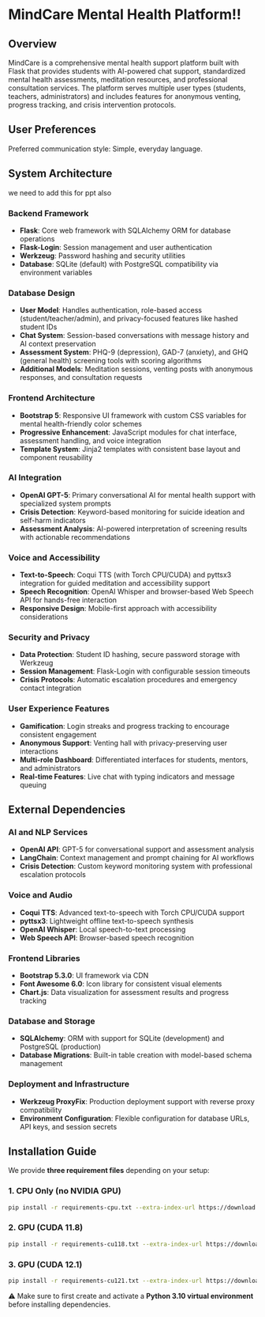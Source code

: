 # MindCare Mental Health Platform!!

## Overview

MindCare is a comprehensive mental health support platform built with Flask that provides students with AI-powered chat support, standardized mental health assessments, meditation resources, and professional consultation services. The platform serves multiple user types (students, teachers, administrators) and includes features for anonymous venting, progress tracking, and crisis intervention protocols.

## User Preferences

Preferred communication style: Simple, everyday language.

## System Architecture
we need to add this for ppt also

### Backend Framework
- **Flask**: Core web framework with SQLAlchemy ORM for database operations
- **Flask-Login**: Session management and user authentication
- **Werkzeug**: Password hashing and security utilities
- **Database**: SQLite (default) with PostgreSQL compatibility via environment variables

### Database Design
- **User Model**: Handles authentication, role-based access (student/teacher/admin), and privacy-focused features like hashed student IDs
- **Chat System**: Session-based conversations with message history and AI context preservation
- **Assessment System**: PHQ-9 (depression), GAD-7 (anxiety), and GHQ (general health) screening tools with scoring algorithms
- **Additional Models**: Meditation sessions, venting posts with anonymous responses, and consultation requests

### Frontend Architecture
- **Bootstrap 5**: Responsive UI framework with custom CSS variables for mental health-friendly color schemes
- **Progressive Enhancement**: JavaScript modules for chat interface, assessment handling, and voice integration
- **Template System**: Jinja2 templates with consistent base layout and component reusability

### AI Integration
- **OpenAI GPT-5**: Primary conversational AI for mental health support with specialized system prompts
- **Crisis Detection**: Keyword-based monitoring for suicide ideation and self-harm indicators
- **Assessment Analysis**: AI-powered interpretation of screening results with actionable recommendations

### Voice and Accessibility
- **Text-to-Speech**: Coqui TTS (with Torch CPU/CUDA) and pyttsx3 integration for guided meditation and accessibility support
- **Speech Recognition**: OpenAI Whisper and browser-based Web Speech API for hands-free interaction
- **Responsive Design**: Mobile-first approach with accessibility considerations

### Security and Privacy
- **Data Protection**: Student ID hashing, secure password storage with Werkzeug
- **Session Management**: Flask-Login with configurable session timeouts
- **Crisis Protocols**: Automatic escalation procedures and emergency contact integration

### User Experience Features
- **Gamification**: Login streaks and progress tracking to encourage consistent engagement
- **Anonymous Support**: Venting hall with privacy-preserving user interactions
- **Multi-role Dashboard**: Differentiated interfaces for students, mentors, and administrators
- **Real-time Features**: Live chat with typing indicators and message queuing

## External Dependencies

### AI and NLP Services
- **OpenAI API**: GPT-5 for conversational support and assessment analysis
- **LangChain**: Context management and prompt chaining for AI workflows
- **Crisis Detection**: Custom keyword monitoring system with professional escalation protocols

### Voice and Audio
- **Coqui TTS**: Advanced text-to-speech with Torch CPU/CUDA support
- **pyttsx3**: Lightweight offline text-to-speech synthesis
- **OpenAI Whisper**: Local speech-to-text processing
- **Web Speech API**: Browser-based speech recognition

### Frontend Libraries
- **Bootstrap 5.3.0**: UI framework via CDN
- **Font Awesome 6.0**: Icon library for consistent visual elements
- **Chart.js**: Data visualization for assessment results and progress tracking

### Database and Storage
- **SQLAlchemy**: ORM with support for SQLite (development) and PostgreSQL (production)
- **Database Migrations**: Built-in table creation with model-based schema management

### Deployment and Infrastructure
- **Werkzeug ProxyFix**: Production deployment support with reverse proxy compatibility
- **Environment Configuration**: Flexible configuration for database URLs, API keys, and session secrets

## Installation Guide

We provide **three requirement files** depending on your setup:

### 1. CPU Only (no NVIDIA GPU)
```bash
pip install -r requirements-cpu.txt --extra-index-url https://download.pytorch.org/whl/cpu
```

### 2. GPU (CUDA 11.8)
```bash
pip install -r requirements-cu118.txt --extra-index-url https://download.pytorch.org/whl/cu118
```

### 3. GPU (CUDA 12.1)
```bash
pip install -r requirements-cu121.txt --extra-index-url https://download.pytorch.org/whl/cu121
```

⚠️ Make sure to first create and activate a **Python 3.10 virtual environment** before installing dependencies.
